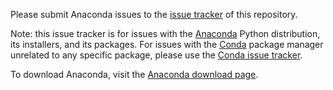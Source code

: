 Please submit Anaconda issues to the [issue tracker](
https://github.com/ContinuumIO/anaconda-issues/issues) of this repository.

Note: this issue tracker is for issues with the [Anaconda](
https://store.continuum.io/cshop/anaconda/) Python distribution,
its installers, and its packages.
For issues with the [Conda](https://conda.io/) package manager
unrelated to any specific package, please use the
[Conda issue tracker](https://github.com/conda/conda/issues).

To download Anaconda, visit the [Anaconda download page](
https://www.anaconda.com/distribution/).
